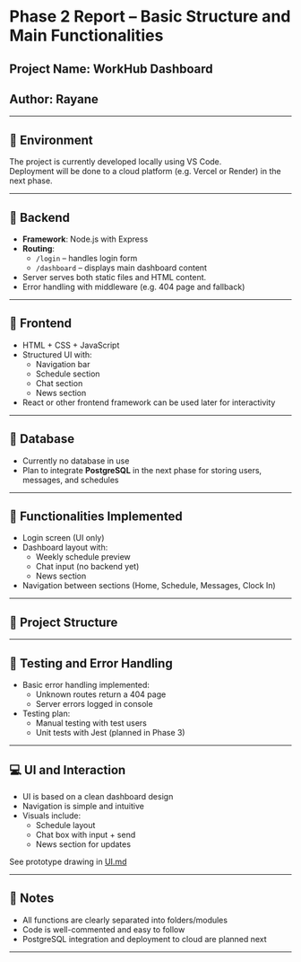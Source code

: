 # Phase 2 Report – Basic Structure and Main Functionalities

## Project Name: WorkHub Dashboard
## Author: Rayane

---

## 🔹 Environment
The project is currently developed locally using VS Code.  
Deployment will be done to a cloud platform (e.g. Vercel or Render) in the next phase.

---

## 🔹 Backend
- **Framework**: Node.js with Express
- **Routing**:
  - `/login` – handles login form
  - `/dashboard` – displays main dashboard content
- Server serves both static files and HTML content.
- Error handling with middleware (e.g. 404 page and fallback)

---

## 🔹 Frontend
- HTML + CSS + JavaScript
- Structured UI with:
  - Navigation bar
  - Schedule section
  - Chat section
  - News section
- React or other frontend framework can be used later for interactivity

---

## 🔹 Database
- Currently no database in use
- Plan to integrate **PostgreSQL** in the next phase for storing users, messages, and schedules

---

## 🔹 Functionalities Implemented
- Login screen (UI only)
- Dashboard layout with:
  - Weekly schedule preview
  - Chat input (no backend yet)
  - News section
- Navigation between sections (Home, Schedule, Messages, Clock In)

---

## 🧱 Project Structure


---

## 🧪 Testing and Error Handling
- Basic error handling implemented:
  - Unknown routes return a 404 page
  - Server errors logged in console
- Testing plan:
  - Manual testing with test users
  - Unit tests with Jest (planned in Phase 3)

---

## 💻 UI and Interaction
- UI is based on a clean dashboard design
- Navigation is simple and intuitive
- Visuals include:
  - Schedule layout
  - Chat box with input + send
  - News section for updates

See prototype drawing in [UI.md](../phase1/UI.md)

---

## 📌 Notes
- All functions are clearly separated into folders/modules
- Code is well-commented and easy to follow
- PostgreSQL integration and deployment to cloud are planned next

---


